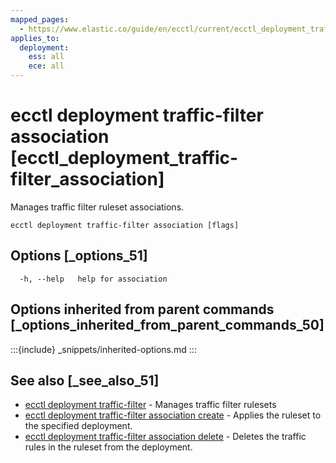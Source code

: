 ```yaml
---
mapped_pages:
  - https://www.elastic.co/guide/en/ecctl/current/ecctl_deployment_traffic-filter_association.html
applies_to:
  deployment:
    ess: all
    ece: all
---
```


# ecctl deployment traffic-filter association [ecctl_deployment_traffic-filter_association]

Manages traffic filter ruleset associations.

```
ecctl deployment traffic-filter association [flags]
```


## Options [_options_51]

```
  -h, --help   help for association
```


## Options inherited from parent commands [_options_inherited_from_parent_commands_50]

:::{include} _snippets/inherited-options.md
:::


## See also [_see_also_51]

* [ecctl deployment traffic-filter](/reference/ecctl_deployment_traffic-filter.md)	 - Manages traffic filter rulesets
* [ecctl deployment traffic-filter association create](/reference/ecctl_deployment_traffic-filter_association_create.md)	 - Applies the ruleset to the specified deployment.
* [ecctl deployment traffic-filter association delete](/reference/ecctl_deployment_traffic-filter_association_delete.md)	 - Deletes the traffic rules in the ruleset from the deployment.

